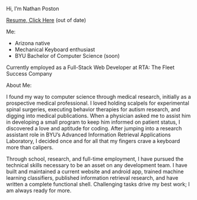 Hi, I’m Nathan Poston


[Resume, Click Here](https://docs.google.com/document/d/1cMV2HY__6pynlRzJPKZHIQ7VdBNhmP3m1BW3_kMjUTg/edit?usp=sharing) (out of date)

Me:
- Arizona native
- Mechanical Keyboard enthusiast
- BYU Bachelor of Computer Science (soon)

Currently employed as a Full-Stack Web Developer at RTA: The Fleet Success Company

About Me:

I found my way to computer science through medical research, initially as a prospective medical professional. I loved holding scalpels for experimental spinal surgeries, executing behavior therapies for autism research, and digging into medical publications. When a physician asked me to assist him in developing a small program to keep him informed on patient status, I discovered a love and aptitude for coding. After jumping into a research assistant role in BYU’s Advanced Information Retrieval Applications Laboratory, I decided once and for all that my fingers crave a keyboard more than calipers.

Through school, research, and full-time employment, I have pursued the technical skills necessary to be an asset on any development team. I have built and maintained a current website and android app, trained machine learning classifiers, published information retrieval research, and have written a complete functional shell. Challenging tasks drive my best work; I am always ready for more.
